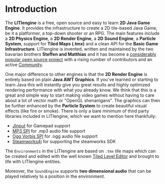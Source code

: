 # Introduction

The **LITIengine** is a free, open source and easy to learn **2D Java Game Engine**. It provides the infrastructure to create a 2D tile-based Java Game, be it a platformer, a top-down shooter or an RPG. The main features include a **2D Physics Engine**, a **2D Render Engine**, a **2D Sound Engine**, a **Particle System**, support for **Tiled Maps \(.tmx\)** and a clean API for the **Basic Game Infrastructure**. LITIengine is invented, written and maintained by the two bavarian brothers **Steffen and Matthias** and it has become a [considerably popular open source project](https://github.com/gurkenlabs/litiengine) with a rising number of contributors and an active [Community](https://forum.litiengine.com/).

One major difference to other engines is that the **2D Render Engine** is entirely based on plain **Java AWT Graphics**. If you've learned or starting to learn Java this will instantly give you great results and highly optimized rendering performance with what you already know. We think that this is a great and simple way to start making video games without having to care about a lot of vector math or "OpenGL shenanigans". The graphics can then be further enhanced by the **Particle System** to create beautiful visual effects \(like fire or smoke\). There is only a bare minimum of third party libraries included in LITIengine, which we want to mention here thankfully:

* [JInput](https://github.com/jinput/jinput) for Gamepad support
* [MP3 SPI](http://www.javazoom.net/mp3spi/mp3spi.html) for .mp3 audio file support
* [Ogg Vorbis SPI](http://www.javazoom.net/vorbisspi/vorbisspi.html) for .ogg audio file support
* [Steamworks4j](https://github.com/code-disaster/steamworks4j) for supporting the steamworks SDK

The `Environments` in the LITIengine are based on `.tmx` tile maps which can be created and edited with the well known [Tiled Level Editor](https://www.mapeditor.org/) and brought to life with LITIengine entities.

Moreover, the `SoundEngine` supports **two dimensional audio** that can be played relatively to a position in the environment.


